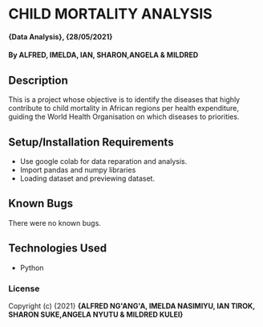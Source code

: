 # CHILD MORTALITY ANALYSIS
#### {Data Analysis}, {28/05/2021}
#### By ALFRED, IMELDA, IAN, SHARON,ANGELA & MILDRED
## Description
This is a project whose objective is to identify the diseases that highly contribute to child mortality in African regions per health expenditure, guiding the World Health Organisation on which diseases to priorities.
## Setup/Installation Requirements
* Use google colab for data reparation and analysis.
* Import pandas and numpy libraries
* Loading dataset and previewing dataset.
## Known Bugs
There were no known bugs.
## Technologies Used
* Python
### License
Copyright (c) {2021} **{ALFRED NG'ANG'A, IMELDA NASIMIYU, IAN TIROK, SHARON SUKE,ANGELA NYUTU & MILDRED KULEI}**


